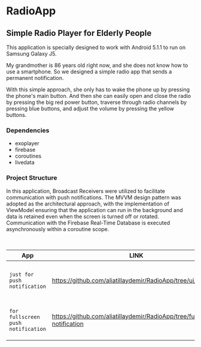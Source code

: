 # RadioApp

## Simple Radio Player for Elderly People

This application is specially designed to work with Android 5.1.1 to run on Samsung Galaxy J5. 

My grandmother is 86 years old right now, and she does not know how to use a smartphone. So we designed a simple radio app that sends a permanent notification. 

With this simple approach, she only has to wake the phone up by pressing the phone's main button. And then she can easily open and close the radio by pressing the big red power button, traverse through radio channels by pressing blue buttons, and adjust the volume by pressing the yellow buttons.

### Dependencies

- exoplayer
- firebase
- coroutines
- livedata

### Project Structure
In this application, Broadcast Receivers were utilized to facilitate communication with push notifications. The MVVM design pattern was adopted as the architectural approach, with the implementation of ViewModel ensuring that the application can run in the background and data is retained even when the screen is turned off or rotated. Communication with the Firebase Real-Time Database is executed asynchronously within a coroutine scope.

<br/>

| App | LINK | EXPLANATION |
| --- | --- | --- |
| `just for push notification` | https://github.com/aliatillaydemir/RadioApp/tree/ui_branch | The main branch, this branch is currently working fine |
| `for fullscreen push notification` | https://github.com/aliatillaydemir/RadioApp/tree/fullscreen-notification | this branch needs improvements, not finished yet

